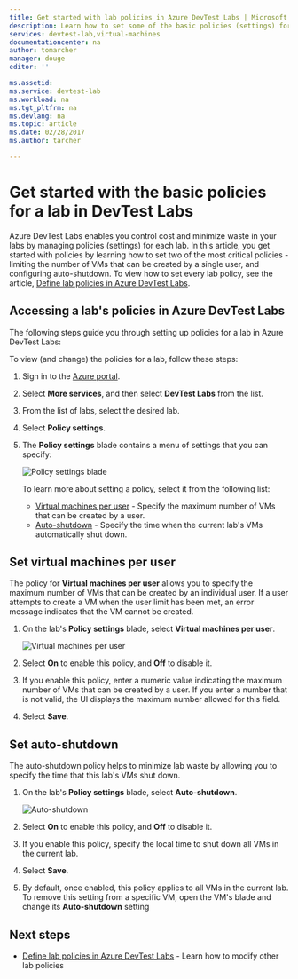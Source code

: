 ```yaml
---
title: Get started with lab policies in Azure DevTest Labs | Microsoft Docs
description: Learn how to set some of the basic policies (settings) for a lab in DevTest Labs 
services: devtest-lab,virtual-machines
documentationcenter: na
author: tomarcher
manager: douge
editor: ''

ms.assetid: 
ms.service: devtest-lab
ms.workload: na
ms.tgt_pltfrm: na
ms.devlang: na
ms.topic: article
ms.date: 02/28/2017
ms.author: tarcher

---
```


# Get started with the basic policies for a lab in DevTest Labs

Azure DevTest Labs enables you control cost and minimize waste in your labs by managing policies (settings) for each lab. In this article, you get started with policies by learning how to set two of the most critical policies - limiting the number of VMs that can be created by a single user, and configuring auto-shutdown. To view how to set every lab policy, see the article, [Define lab policies in Azure DevTest Labs](devtest-lab-set-lab-policy.md).  

## Accessing a lab's policies in Azure DevTest Labs
The following steps guide you through setting up policies for a lab in Azure DevTest Labs:

To view (and change) the policies for a lab, follow these steps:

1. Sign in to the [Azure portal](http://go.microsoft.com/fwlink/p/?LinkID=525040).
2. Select **More services**, and then select **DevTest Labs** from the list.
3. From the list of labs, select the desired lab.   
4. Select **Policy settings**.
5. The **Policy settings** blade contains a menu of settings that you can specify: 
   
    ![Policy settings blade](./media/devtest-lab-set-lab-policy/policies.png)
   
    To learn more about setting a policy, select it from the following list:
   
   * [Virtual machines per user](#set-virtual-machines-per-user) - Specify the maximum number of VMs that can be created by a user. 
   * [Auto-shutdown](#set-auto-shutdown) - Specify the time when the current lab's VMs automatically shut down.

## Set virtual machines per user
The policy for **Virtual machines per user** allows you to specify the maximum number of VMs that can be created by an individual user. 
If a user attempts to create a VM when the user limit has been met, an error message indicates that the VM cannot be created. 

1. On the lab's **Policy settings** blade, select **Virtual machines per user**.
   
    ![Virtual machines per user](./media/devtest-lab-set-lab-policy/max-vms-per-user.png)
2. Select **On** to enable this policy, and **Off** to disable it.
3. If you enable this policy, enter a numeric value indicating the maximum number of VMs that can be created by a user. 
   If you enter a number that is not valid, the UI displays the maximum number allowed for this field.
4. Select **Save**.

## Set auto-shutdown
The auto-shutdown policy helps to minimize lab waste by allowing you to specify the time that this lab's VMs shut down.

1. On the lab's **Policy settings** blade, select **Auto-shutdown**.
   
    ![Auto-shutdown](./media/devtest-lab-set-lab-policy/auto-shutdown.png)
2. Select **On** to enable this policy, and **Off** to disable it.
3. If you enable this policy, specify the local time to shut down all VMs in the current lab.
4. Select **Save**.
5. By default, once enabled, this policy applies to all VMs in the current lab. To remove this setting from a specific VM, open the VM's blade and change its **Auto-shutdown** setting 

## Next steps

- [Define lab policies in Azure DevTest Labs](devtest-lab-set-lab-policy.md) - Learn how to modify other lab policies 
